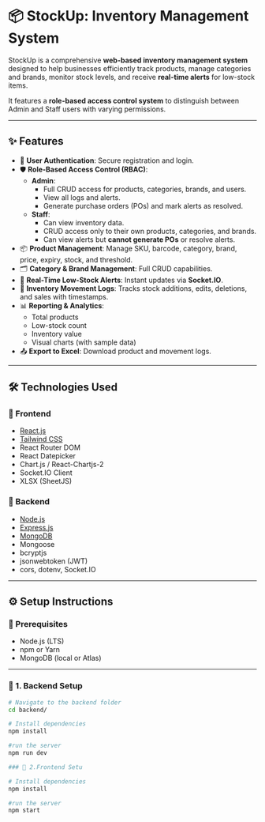 # 📦 StockUp: Inventory Management System

StockUp is a comprehensive **web-based inventory management system** designed to help businesses efficiently track products, manage categories and brands, monitor stock levels, and receive **real-time alerts** for low-stock items.

It features a **role-based access control system** to distinguish between Admin and Staff users with varying permissions.

---

## ✨ Features

- 🔐 **User Authentication**: Secure registration and login.
- 🛡️ **Role-Based Access Control (RBAC)**:
  - **Admin**:
    - Full CRUD access for products, categories, brands, and users.
    - View all logs and alerts.
    - Generate purchase orders (POs) and mark alerts as resolved.
  - **Staff**:
    - Can view inventory data.
    - CRUD access only to their own products, categories, and brands.
    - Can view alerts but **cannot generate POs** or resolve alerts.
- 📦 **Product Management**: Manage SKU, barcode, category, brand, price, expiry, stock, and threshold.
- 🗂️ **Category & Brand Management**: Full CRUD capabilities.
- 🚨 **Real-Time Low-Stock Alerts**: Instant updates via **Socket.IO**.
- 📜 **Inventory Movement Logs**: Tracks stock additions, edits, deletions, and sales with timestamps.
- 📊 **Reporting & Analytics**:
  - Total products
  - Low-stock count
  - Inventory value
  - Visual charts (with sample data)
- 📤 **Export to Excel**: Download product and movement logs.

---

## 🛠 Technologies Used

### 🔹 Frontend
- [React.js](https://reactjs.org/)
- [Tailwind CSS](https://tailwindcss.com/)
- React Router DOM
- React Datepicker
- Chart.js / React-Chartjs-2
- Socket.IO Client
- XLSX (SheetJS)

### 🔹 Backend
- [Node.js](https://nodejs.org/)
- [Express.js](https://expressjs.com/)
- [MongoDB](https://www.mongodb.com/)
- Mongoose
- bcryptjs
- jsonwebtoken (JWT)
- cors, dotenv, Socket.IO

---

## ⚙️ Setup Instructions

### 📌 Prerequisites
- Node.js (LTS)
- npm or Yarn
- MongoDB (local or Atlas)

---

### 🧰 1. Backend Setup

```bash
# Navigate to the backend folder
cd backend/

# Install dependencies
npm install

#run the server
npm run dev

### 🧰 2.Frontend Setu

# Install dependencies
npm install

#run the server
npm start
